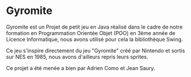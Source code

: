 # Gyromite

Gyromite est un Projet de petit jeu en Java réalisé dans le cadre de notre formation en Programmation Orientée Objet (POO) en 3ème année de Licence Informatique, nous avons utilisé pour cela la bibliothèque Swing.

Ce jeu s'inspire directement du jeu "Gyromite" créé par Nintendo et sortis sur NES en 1985, nous avons d'ailleurs repris leurs sprites.

Ce projet a été menée a bien par Adrien Como et Jean Saury.
